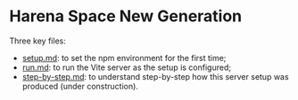 # Harena Space New Generation

Three key files:
* [setup.md](docs/setup.md): to set the npm environment for the first time;
* [run.md](docs/run.md): to run the Vite server as the setup is configured;
* [step-by-step.md](docs/step-by-step.md): to understand step-by-step how this server setup was produced (under construction).
